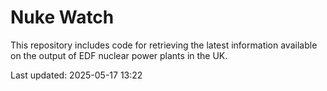 # Nuke Watch

This repository includes code for retrieving the latest information available on the output of EDF nuclear power plants in the UK.

Last updated: 2025-05-17 13:22